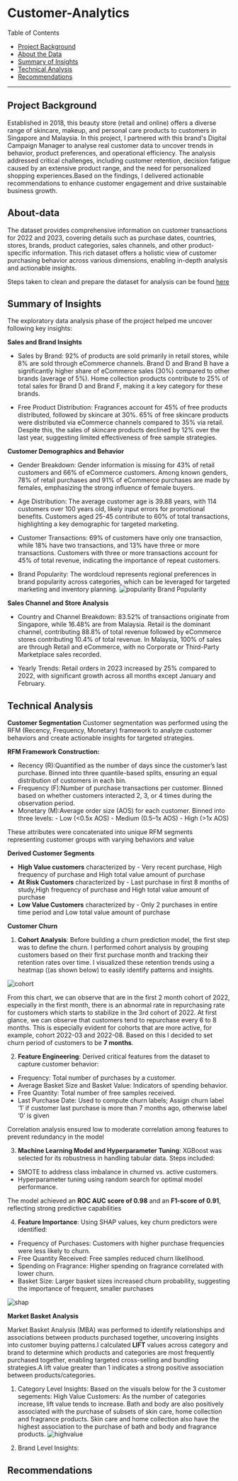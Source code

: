 # Customer-Analytics

Table of Contents

- [Project Background](#project-background)
- [About the Data](#about-data)
- [Summary of Insights](#summary-of-insights)
- [Technical Analysis](#technical-analysis)
- [Recommendations](#recommendations)

***

## Project Background
Established in 2018, this beauty store (retail and online) offers a diverse range of skincare, makeup, and personal care products to customers in Singapore and Malaysia. In this project, I partnered with this brand's Digital Campaign Manager to analyse real customer data to uncover trends in behavior, product preferences, and operational efficiency. The analysis addressed critical challenges, including customer retention, decision fatigue caused by an extensive product range, and the need for personalized shopping experiences.Based on the findings, I delivered actionable recommendations to enhance customer engagement and drive sustainable business growth.

## About-data

The dataset provides comprehensive information on customer transactions for 2022 and 2023, covering details such as purchase dates, countries, stores, brands, product categories, sales channels, and other product-specific information. This rich dataset offers a holistic view of customer purchasing behavior across various dimensions, enabling in-depth analysis and actionable insights.

Steps taken to clean and prepare the dataset for analysis can be found [here](https://github.com/Shakya24/Masters-projects/blob/main/Customer%20Analytics/Data%20cleaning%20Customer.pdf)


## Summary of Insights

The exploratory data analysis phase of the project helped me uncover following key insights:

**Sales and Brand Insights**

  - Sales by Brand:
    92% of products are sold primarily in retail stores, while 8% are sold through eCommerce channels.
    Brand D and Brand B have a significantly higher share of eCommerce sales (30%) compared to other brands (average of 5%).
    Home collection products contribute to 25% of total sales for Brand D and Brand F, making it a key category for these brands.

 -  Free Product Distribution:
   Fragrances account for 45% of free products distributed, followed by skincare at 30%.
   65% of free skincare products were distributed via eCommerce channels compared to 35% via retail.
   Despite this, the sales of skincare products declined by 12% over the last year, suggesting limited effectiveness of free sample strategies.

**Customer Demographics and Behavior**

  - Gender Breakdown:
  Gender information is missing for 43% of retail customers and 66% of eCommerce customers.
  Among known genders, 78% of retail purchases and 91% of eCommerce purchases are made by females, emphasizing the strong influence of female buyers.

  - Age Distribution:
  The average customer age is 39.88 years, with 114 customers over 100 years old, likely input errors for promotional benefits.
  Customers aged 25-45 contribute to 60% of total transactions, highlighting a key demographic for targeted marketing.

  - Customer Transactions:
   69% of customers have only one transaction, while 18% have two transactions, and 13% have three or more transactions.
   Customers with three or more transactions account for 45% of total revenue, indicating the importance of repeat customers.

  - Brand Popularity:
    The wordcloud represents regional preferences in brand popularity across categories, which can be leveraged for targeted marketing and inventory planning.
    ![popularity](https://github.com/Shakya24/Masters-projects/blob/main/Customer%20Analytics/Visualizations/popularity.webp)
    Brand Popularity

**Sales Channel and Store Analysis**

  - Country and Channel Breakdown:
    83.52% of transactions originate from Singapore, while 16.48% are from Malaysia.
    Retail is the dominant channel, contributing 88.8% of total revenue followed by eCommerce stores contributing 10.4% of total revenue.
    In Malaysia, 100% of sales are through Retail and eCommerce, with no Corporate or Third-Party Marketplace sales recorded.

  - Yearly Trends:
    Retail orders in 2023 increased by 25% compared to 2022, with significant growth across all months except January and February.
    


## Technical Analysis

**Customer Segmentation**
Customer segmentation was performed using the RFM (Recency, Frequency, Monetary) framework to analyze customer behaviors and create actionable insights for targeted strategies.

**RFM Framework Construction:**
  -  Recency (R):Quantified as the number of days since the customer’s last purchase. Binned into three quantile-based splits, ensuring an equal distribution of customers in each bin.
  -  Frequency (F):Number of purchase transactions per customer. Binned based on whether customers interacted 2, 3, or 4 times during the observation period.
  -  Monetary (M):Average order size (AOS) for each customer. Binned into three levels:
    -  Low (<0.5x AOS)
    -  Medium (0.5–1x AOS)
    -  High (>1x AOS)

These attributes were concatenated into unique RFM segments representing customer groups with varying behaviors and value

**Derived Customer Segments**
  - **High Value customers** characterized by - Very recent purchase, High frequency of purchase and High total value amount of purchase
  - **At Risk Customers** characterized by - Last purchase in first 8 months of study,High frequency of purchase and High total value amount of purchase
  - **Low Value Customers** characterized by - Only 2 purchases in entire time period and Low total value amount of purchase

**Customer Churn**
1. **Cohort Analysis**: Before building a churn prediction model, the first step was to define the churn. I performed cohort analysis by grouping customers based on their first purchase month and tracking their retention rates over time. I visualized these retention trends using a heatmap ((as shown below) to easily identify patterns and insights.

 ![cohort](https://github.com/Shakya24/Masters-projects/blob/main/Customer%20Analytics/Visualizations/cohort.webp)

From this chart, we can observe that are in the first 2 month cohort of 2022, especially in the first month, there is an abnormal rate in repurchasing rate for customers which starts to stabilize in the 3rd cohort of 2022. At first glance, we can observe that customers tend to repurchase every 6 to 8 months. This is especially evident for cohorts that are more active, for example, cohort 2022-03 and 2022-08. Based on this I decided to set churn period of customers to be **7 months**.

2. **Feature Engineering**: Derived critical features from the dataset to capture customer behavior:
- Frequency: Total number of purchases by a customer.
- Average Basket Size and Basket Value: Indicators of spending behavior.
- Free Quantity: Total number of free samples received.
- Last Purchase Date: Used to compute churn labels; Assign churn label ‘1’ if customer last purchase is more than 7 months ago, otherwise label ‘0’ is given

Correlation analysis ensured low to moderate correlation among features to prevent redundancy in the model

3. **Machine Learning Model and Hyperparameter Tuning**: XGBoost was selected for its robustness in handling tabular data.
Steps included:
- SMOTE to address class imbalance in churned vs. active customers.
- Hyperparameter tuning using random search for optimal model performance.

The model achieved an **ROC AUC score of 0.98** and an **F1-score of 0.91**, reflecting strong predictive capabilities

4. **Feature Importance**: Using SHAP values, key churn predictors were identified:
- Frequency of Purchases: Customers with higher purchase frequencies were less likely to churn.
- Free Quantity Received: Free samples reduced churn likelihood.
- Spending on Fragrance: Higher spending on fragrance correlated with lower churn.
- Basket Size: Larger basket sizes increased churn probability, suggesting the importance of frequent, smaller purchases 

 ![shap](https://github.com/Shakya24/Masters-projects/blob/main/Customer%20Analytics/Visualizations/SHAP.webp)


 
**Market Basket Analysis**

Market Basket Analysis (MBA) was performed to identify relationships and associations between products purchased together, uncovering insights into customer buying patterns.I calculated **LIFT** values across category and brand to determine which products and categories are most frequently purchased together, enabling targeted cross-selling and bundling strategies.A lift value greater than 1 indicates a strong positive association between products/categories.

1. Category Level Insights: Based on the visuals below for the 3 customer segements:
   High Value Customers: As the number of categories increase, lift value tends to increase. Bath and body are also positively associated with the purchase of subsets of skin care, home collection and fragrance products. Skin care and home collection also have the highest association to the purchase of bath and body and fragrance products.
   ![highvalue](https://github.com/Shakya24/Masters-projects/blob/main/Customer%20Analytics/Visualizations/highvalue.webp)
  
   
3. Brand Level Insights:



## Recommendations
